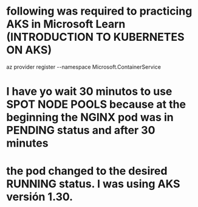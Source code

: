 
# following was required to practicing AKS in Microsoft Learn (INTRODUCTION TO KUBERNETES ON AKS)
az provider register --namespace Microsoft.ContainerService

# I have yo wait 30 minutos to use SPOT NODE POOLS because at the beginning the NGINX pod was in PENDING status and after 30 minutes
# the pod changed to the desired RUNNING status. I was using AKS versión 1.30.



